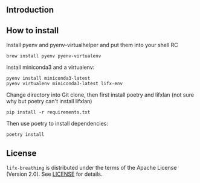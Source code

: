 ## Introduction

## How to install

Install pyenv and pyenv-virtualhelper and put them into your shell RC

```
brew install pyenv pyenv-virtualenv
```

Install miniconda3 and a virtualenv:

```
pyenv install miniconda3-latest
pyenv virtualenv miniconda3-latest lifx-env
```

Change directory into Git clone, then first install poetry and lifxlan (not sure why but poetry can't install lifxlan)

```
pip install -r requirements.txt
```

Then use poetry to install dependencies:

```
poetry install
```

## License

`lifx-breathing` is distributed under the terms of the Apache License (Version 2.0). See [LICENSE](LICENSE) for
details.
